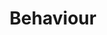 ---
title: Behaviour
longTitle: 'Behaviour'
tags:
- gccommon
relatedTerm:
- "[[Psychology Attitudes Interpersonal relations]]"
use:
- "[[Behavior]]"
---